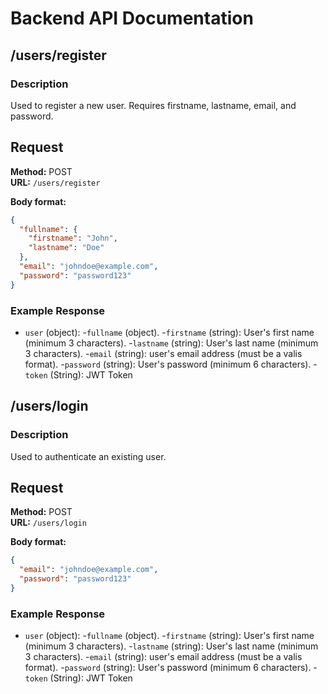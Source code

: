 # Backend API Documentation 

## /users/register

### Description
Used to register a new user. Requires firstname, lastname, email, and password.

## Request
**Method:** POST  
**URL:** `/users/register`

**Body format:**
```json
{
  "fullname": {
    "firstname": "John",
    "lastname": "Doe"
  },
  "email": "johndoe@example.com",
  "password": "password123"
}
```

### Example Response

- `user` (object):
    -`fullname` (object).
        -`firstname` (string): User's first name (minimum 3 characters).
        -`lastname` (string): User's last name (minimum 3 characters).
    -`email` (string): user's email address (must be a valis format).
    -`password` (string): User's password (minimum 6 characters).
-`token` (String): JWT Token

## /users/login

### Description
Used to authenticate an existing user.

## Request
**Method:** POST  
**URL:** `/users/login`

**Body format:**
```json
{
  "email": "johndoe@example.com",
  "password": "password123"
}
```
### Example Response

- `user` (object):
    -`fullname` (object).
        -`firstname` (string): User's first name (minimum 3 characters).
        -`lastname` (string): User's last name (minimum 3 characters).
    -`email` (string): user's email address (must be a valis format).
    -`password` (string): User's password (minimum 6 characters).
-`token` (String): JWT Token

